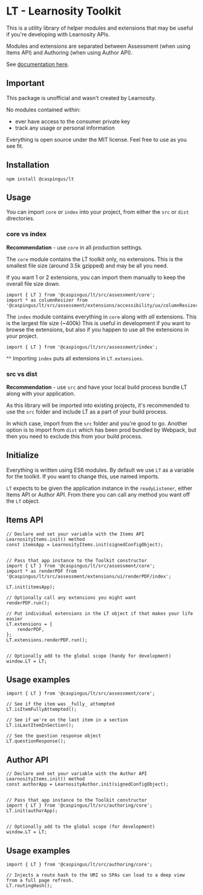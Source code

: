 # LT - Learnosity Toolkit

This is a utility library of helper modules and extensions that may be useful if you're developing with Learnosity APIs.

Modules and extensions are separated between Assessment (when using Items API) and Authoring (when using Author API).

See [documentation here](https://michaelsharman.github.io/LT/).

## Important

This package is unofficial and wasn't created by Learnosity.

No modules contained within:

-   ever have access to the consumer private key
-   track any usage or personal information

Everything is open source under the MIT license. Feel free to use as you see fit.

## Installation

```
npm install @caspingus/lt
```

## Usage

You can import `core` or `index` into your project, from either the `src` or `dist` directories.

### core vs index

**Recommendation** - use `core` in all production settings.

The `core` module contains the LT toolkit only, no extensions. This is the smallest file size (around 3.5k gzipped) and may be all you need.

If you want 1 or 2 extensions, you can import them manually to keep the overall file size down.

```
import { LT } from '@caspingus/lt/src/assessment/core';
import * as columnResizer from '@caspingus/lt/src/assessment/extensions/accessibility/ux/columnResizer';
```

The `index` module contains everything in `core` along with _all_ extensions. This is the largest file size (~400k) This is useful in development if you want to browse the extensions, but also if you happen to use all the extensions in your project.

```
import { LT } from '@caspingus/lt/src/assessment/index';
```

^^ Importing `index` puts all extensions in `LT.extensions`.

### src vs dist

**Recommendation** - use `src` and have your local build process bundle LT along with your application.

As this library will be imported into existing projects, it's recommended to use the `src` folder and include LT as a part of your build process.

In which case, import from the `src` folder and you're good to go. Another option is to import from `dist` which has been prod bundled by Webpack, but then you need to exclude this from your build process.

## Initialize

Everything is written using ES6 modules. By default we use `LT` as a variable for
the toolkit. If you want to change this, use named imports.

`LT` expects to be given the application instance in the `readyListener`, either Items API
or Author API. From there you can call any method you want off the `LT` object.

## Items API

```
// Declare and set your variable with the Items API LearnosityItems.init() method
const itemsApp = LearnosityItems.init(signedConfigObject);


// Pass that app instance to the Toolkit constructor
import { LT } from '@caspingus/lt/src/assessment/core';
import * as renderPDF from '@caspingus/lt/src/assessment/extensions/ui/renderPDF/index';

LT.init(itemsApp);

// Optionally call any extensions you might want
renderPDF.run();

// Put individual extensions in the LT object if that makes your life easier
LT.extensions = {
    renderPDF,
};
LT.extensions.renderPDF.run();


// Optionally add to the global scope (handy for development)
window.LT = LT;
```

## Usage examples

```
import { LT } from '@caspingus/lt/src/assessment/core';

// See if the item was _fully_ attempted
LT.isItemFullyAttempted();

// See if we're on the last item in a section
LT.isLastItemInSection();

// See the question response object
LT.questionResponse();
```

## Author API

```
// Declare and set your variable with the Author API LearnosityItems.init() method
const authorApp = LearnosityAuthor.init(signedConfigObject);


// Pass that app instance to the Toolkit constructor
import { LT } from '@caspingus/lt/src/authoring/core';
LT.init(authorApp);


// Optionally add to the global scope (for development)
window.LT = LT;
```

## Usage examples

```
import { LT } from '@caspingus/lt/src/authoring/core';

// Injects a route hash to the URI so SPAs can load to a deep view from a full page refresh.
LT.routingHash();
```
